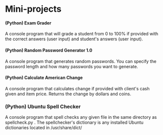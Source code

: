 Mini-projects
============

#### (Python) Exam Grader
A console program that will grade a student from 0 to 100% if provided with the correct answers (user input) and student's answers (user input).


#### (Python) Random Password Generator 1.0
A console program that generates random passwords. You can specify the password length and how many passwords you want to generate.

#### (Python) Calculate American Change
A console program that calculates change if provided with client's cash given
and item price. Returns the change by dollars and coins.

### (Python) Ubuntu Spell Checker
A console program that spell checks any given file in the same directory as spellcheck.py . The spellchecker's dictionary is any installed Ubuntu dictionaries located in /usr/share/dict/